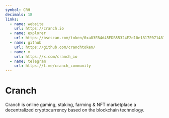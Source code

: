 ```yaml
---
symbol: CRH
decimals: 18
links:
  - name: website
    url: https://cranch.io
  - name: explorer
    url: https://bscscan.com/token/0xa83E84d45EDB55324E2d10e1817F071481289D90
  - name: github
    url: https://github.com/cranchtoken/
  - name: x
    url: https://x.com/cranch_io
  - name: telegram
    url: https://t.me/cranch_community
---
```


# Cranch

Cranch is online gaming, staking, farming & NFT marketplace a decentralized cryptocurrency based on the blockchain technology.
